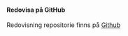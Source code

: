 #### Redovisa på GitHub

Redovisning repositorie finns på [Github](https://github.com/henrikfredriksson/oophp)
